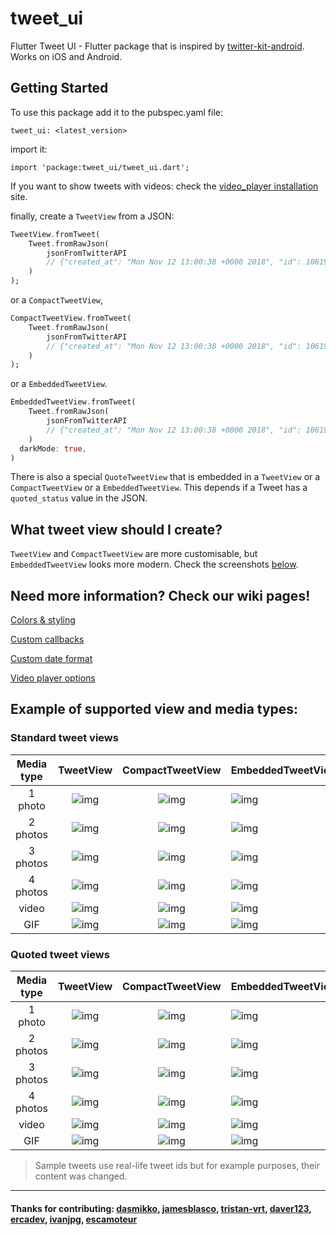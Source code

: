 # tweet_ui

Flutter Tweet UI - Flutter package that is inspired by
[twitter-kit-android](https://github.com/twitter-archive/twitter-kit-android). Works on iOS and Android.

## Getting Started

To use this package add it to the pubspec.yaml file:

`tweet_ui: <latest_version>`

import it:

`import 'package:tweet_ui/tweet_ui.dart';`

If you want to show tweets with videos: check the
[video_player installation](https://pub.dev/packages/video_player#installation) site.

finally, create a `TweetView` from a JSON:

```dart
TweetView.fromTweet(
    Tweet.fromRawJson(
        jsonFromTwitterAPI
        // {"created_at": "Mon Nov 12 13:00:38 +0000 2018", "id": 1061967001177018368, ...
    )
);
```

or a `CompactTweetView`,

```dart
CompactTweetView.fromTweet(
    Tweet.fromRawJson(
        jsonFromTwitterAPI
        // {"created_at": "Mon Nov 12 13:00:38 +0000 2018", "id": 1061967001177018368, ...
    )
);
```

or a `EmbeddedTweetView`.

```dart
EmbeddedTweetView.fromTweet(
    Tweet.fromRawJson(
        jsonFromTwitterAPI
        // {"created_at": "Mon Nov 12 13:00:38 +0000 2018", "id": 1061967001177018368, ...
    )
  darkMode: true,
)
```

There is also a special `QuoteTweetView` that is embedded in a `TweetView` or a `CompactTweetView` or a
`EmbeddedTweetView`. This depends if a Tweet has a `quoted_status` value in the JSON.

## What tweet view should I create?

`TweetView` and `CompactTweetView` are more customisable, but `EmbeddedTweetView` looks more modern. Check the screenshots [below](https://github.com/schibsted/tweet_ui#example-of-supported-view-and-media-types).

## Need more information? Check our wiki pages!

[Colors & styling](https://github.com/schibsted/tweet_ui/wiki/Colors-&-styling)

[Custom callbacks](https://github.com/schibsted/tweet_ui/wiki/Custom-callbacks)

[Custom date format](https://github.com/schibsted/tweet_ui/wiki/Custom-date-format)

[Video player options](https://github.com/schibsted/tweet_ui/wiki/Video-player-options)

## Example of supported view and media types:

### Standard tweet views

| Media type |                                               TweetView                                               |                                           CompactTweetView                                           | EmbeddedTweetView                                                                                     |
|:----------:|:-----------------------------------------------------------------------------------------------------:|:----------------------------------------------------------------------------------------------------:|:------------------------------------------------------------------------------------------------------|
|  1 photo   | ![img](https://raw.githubusercontent.com/schibsted/tweet_ui/dev/screenshots/standard_1_photo.png)  | ![img](https://raw.githubusercontent.com/schibsted/tweet_ui/dev/screenshots/compact_1_photo.png)  | ![img](https://raw.githubusercontent.com/schibsted/tweet_ui/dev/screenshots/embedded_1_photo.png)  |
|  2 photos  | ![img](https://raw.githubusercontent.com/schibsted/tweet_ui/dev/screenshots/standard_2_photos.png) | ![img](https://raw.githubusercontent.com/schibsted/tweet_ui/dev/screenshots/compact_2_photos.png) | ![img](https://raw.githubusercontent.com/schibsted/tweet_ui/dev/screenshots/embedded_2_photos.png) |
|  3 photos  | ![img](https://raw.githubusercontent.com/schibsted/tweet_ui/dev/screenshots/standard_3_photos.png) | ![img](https://raw.githubusercontent.com/schibsted/tweet_ui/dev/screenshots/compact_3_photos.png) | ![img](https://raw.githubusercontent.com/schibsted/tweet_ui/dev/screenshots/embedded_3_photos.png) |
|  4 photos  | ![img](https://raw.githubusercontent.com/schibsted/tweet_ui/dev/screenshots/standard_4_photos.png) | ![img](https://raw.githubusercontent.com/schibsted/tweet_ui/dev/screenshots/compact_4_photos.png) | ![img](https://raw.githubusercontent.com/schibsted/tweet_ui/dev/screenshots/embedded_4_photos.png) |
|   video    |  ![img](https://raw.githubusercontent.com/schibsted/tweet_ui/dev/screenshots/standard_video.png)   |  ![img](https://raw.githubusercontent.com/schibsted/tweet_ui/dev/screenshots/compact_video.png)   | ![img](https://raw.githubusercontent.com/schibsted/tweet_ui/dev/screenshots/embedded_video.png)    |
|    GIF     |   ![img](https://raw.githubusercontent.com/schibsted/tweet_ui/dev/screenshots/standard_gif.png)    |   ![img](https://raw.githubusercontent.com/schibsted/tweet_ui/dev/screenshots/compact_gif.png)    | ![img](https://raw.githubusercontent.com/schibsted/tweet_ui/dev/screenshots/embedded_gif.png)      |

### Quoted tweet views

| Media type |                                                  TweetView                                                  |                                              CompactTweetView                                              | EmbeddedTweetView                                                                                           |
|:----------:|:-----------------------------------------------------------------------------------------------------------:|:----------------------------------------------------------------------------------------------------------:|:------------------------------------------------------------------------------------------------------------|
|  1 photo   | ![img](https://raw.githubusercontent.com/schibsted/tweet_ui/dev/screenshots/standard_quote_1_photo.png)  | ![img](https://raw.githubusercontent.com/schibsted/tweet_ui/dev/screenshots/compact_quote_1_photo.png)  | ![img](https://raw.githubusercontent.com/schibsted/tweet_ui/dev/screenshots/embedded_quote_1_photo.png)  |
|  2 photos  | ![img](https://raw.githubusercontent.com/schibsted/tweet_ui/dev/screenshots/standard_quote_2_photos.png) | ![img](https://raw.githubusercontent.com/schibsted/tweet_ui/dev/screenshots/compact_quote_2_photos.png) | ![img](https://raw.githubusercontent.com/schibsted/tweet_ui/dev/screenshots/embedded_quote_2_photos.png) |
|  3 photos  | ![img](https://raw.githubusercontent.com/schibsted/tweet_ui/dev/screenshots/standard_quote_3_photos.png) | ![img](https://raw.githubusercontent.com/schibsted/tweet_ui/dev/screenshots/compact_quote_3_photos.png) | ![img](https://raw.githubusercontent.com/schibsted/tweet_ui/dev/screenshots/embedded_quote_3_photos.png) |
|  4 photos  | ![img](https://raw.githubusercontent.com/schibsted/tweet_ui/dev/screenshots/standard_quote_4_photos.png) | ![img](https://raw.githubusercontent.com/schibsted/tweet_ui/dev/screenshots/compact_quote_4_photos.png) | ![img](https://raw.githubusercontent.com/schibsted/tweet_ui/dev/screenshots/embedded_quote_4_photos.png) |
|   video    |  ![img](https://raw.githubusercontent.com/schibsted/tweet_ui/dev/screenshots/standard_quote_video.png)   |  ![img](https://raw.githubusercontent.com/schibsted/tweet_ui/dev/screenshots/compact_quote_video.png)   | ![img](https://raw.githubusercontent.com/schibsted/tweet_ui/dev/screenshots/embedded_quote_video.png)    |
|    GIF     |   ![img](https://raw.githubusercontent.com/schibsted/tweet_ui/dev/screenshots/standard_quote_gif.png)    |   ![img](https://raw.githubusercontent.com/schibsted/tweet_ui/dev/screenshots/compact_quote_gif.png)    | ![img](https://raw.githubusercontent.com/schibsted/tweet_ui/dev/screenshots/embedded_quote_gif.png)      |

> Sample tweets use real-life tweet ids but for example purposes, their content was changed.

***

#### Thanks for contributing: [dasmikko](https://github.com/dasmikko), [jamesblasco](https://github.com/jamesblasco), [tristan-vrt](https://github.com/tristan-vrt), [daver123](https://github.com/daver123), [ercadev](https://github.com/ercadev), [ivanjpg](https://github.com/ivanjpg), [escamoteur](https://github.com/escamoteur)

